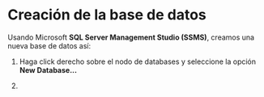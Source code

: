 # Creación de la base de datos
Usando Microsoft **SQL Server Management Studio (SSMS)**, creamos una nueva base de datos  así:

1. Haga click derecho sobre el nodo de databases y seleccione la opción **New Database...**

[](./Database-01.jpg)

2. 